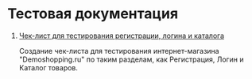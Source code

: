 # Тестовая документация

1. [Чек-лист для тестирования регистрации, логина и каталога](https://docs.google.com/spreadsheets/d/1-YO5gSBaxfIakPl1U3Bl-hCXl2MueUJP5IuauvX2_Fo/edit?gid=0#gid=0)

    Создание чек-листа для тестирования интернет-магазина "Demoshopping.ru" по таким разделам, как Регистрация, Логин и Каталог товаров.
